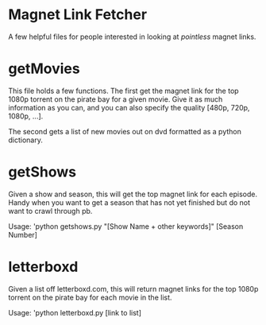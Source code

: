  # Magnet Link Fetcher
A few helpful files for people interested in looking at *pointless* magnet links.


# getMovies

This file holds a few functions. The first get the magnet link for the top 1080p torrent on the pirate bay for a given movie. Give it as much information as you can, and you can also specify the quality [480p, 720p, 1080p, ...].

The second gets a list of new movies out on dvd formatted as a python dictionary.


# getShows

Given a show and season, this will get the top magnet link for each episode. Handy when you want to get a season that has not yet finished but do not want to crawl through pb.

Usage: 'python getshows.py "[Show Name + other keywords]" [Season Number]

# letterboxd

Given a list off letterboxd.com, this will return magnet links for the top 1080p torrent on the pirate bay for each movie in the list.

Usage: 'python letterboxd.py [link to list]
